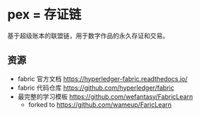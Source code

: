 # pex = 存证链

基于超级账本的联盟链，用于数字作品的永久存证和交易。

## 资源

- fabric 官方文档 https://hyperledger-fabric.readthedocs.io/
- fabric 代码仓库 https://github.com/hyperledger/fabric
- 最完整的学习模板 https://github.com/wefantasy/FabricLearn
  - forked to https://github.com/wameup/FaricLearn
